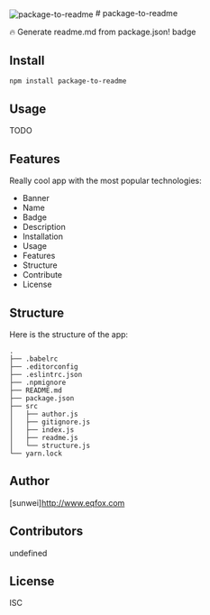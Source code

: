 <img src="http://www.eqfox.com/readme/banner/package-to-readme" alt="package-to-readme" align="center" />
# package-to-readme

🔥 Generate readme.md from package.json!
badge

## Install
```
npm install package-to-readme
```

## Usage
TODO

## Features
Really cool app with the most popular technologies:
* Banner
* Name
* Badge
* Description
* Installation
* Usage
* Features
* Structure
* Contribute
* License

## Structure
Here is the structure of the app:
```
.
├── .babelrc
├── .editorconfig
├── .eslintrc.json
├── .npmignore
├── README.md
├── package.json
├── src
│   ├── author.js
│   ├── gitignore.js
│   ├── index.js
│   ├── readme.js
│   └── structure.js
└── yarn.lock
```

## Author
[sunwei]http://www.eqfox.com

## Contributors
undefined

## License
ISC

